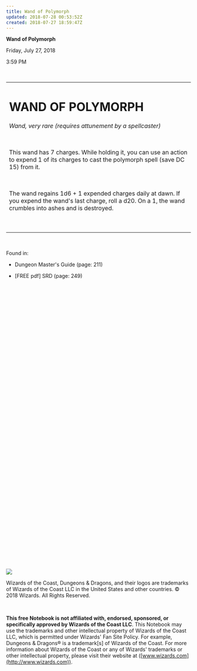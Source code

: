```yaml
---
title: Wand of Polymorph
updated: 2018-07-28 00:53:52Z
created: 2018-07-27 18:59:47Z
---
```


**Wand of Polymorph**

Friday, July 27, 2018

3:59 PM

 

<table><tbody><tr class="odd"><td><h1 id="wand-of-polymorph"><strong>WAND OF POLYMORPH</strong></h1><p><em>Wand, very rare (requires attunement by a spellcaster)</em></p><p> </p><p>This wand has 7 charges. While holding it, you can use an action to expend 1 of its charges to cast the polymorph spell (save DC 15) from it.</p><p> </p><p>The wand regains 1d6 + 1 expended charges daily at dawn. If you expend the wand's last charge, roll a d20. On a 1, the wand crumbles into ashes and is destroyed.</p><p> </p></td></tr></tbody></table>

 

Found in:

-   Dungeon Master's Guide (page: 211)

-   \[FREE pdf\] SRD (page: 249)

 

 

 

 

 

 

 

 

 

 

 

 

 

 

 

 

 

 

 

 

 

 

 

 

 

![](tmp\media\image1.png)

Wizards of the Coast, Dungeons & Dragons, and their logos are trademarks of Wizards of the Coast LLC in the United States and other countries. © 2018 Wizards. All Rights Reserved.

 

**This free Notebook is not affiliated with, endorsed, sponsored, or specifically approved by Wizards of the Coast LLC**. This Notebook may use the trademarks and other intellectual property of Wizards of the Coast LLC, which is permitted under Wizards' Fan Site Policy. For example, Dungeons & Dragons® is a trademark\[s\] of Wizards of the Coast. For more information about Wizards of the Coast or any of Wizards' trademarks or other intellectual property, please visit their website at ([www.wizards.com](http://www.wizards.com)).
